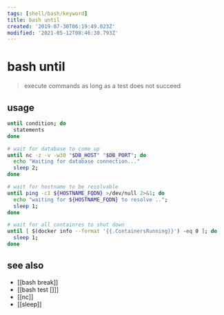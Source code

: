 ```yaml
---
tags: [shell/bash/keyword]
title: bash until
created: '2019-07-30T06:19:49.023Z'
modified: '2021-05-12T08:46:30.793Z'
---
```


# bash until

> execute commands as long as a test does not succeed

## usage
```sh
until condition; do
  statements
done

# wait for database to come up
until nc -z -v -w30 "$DB_HOST" "$DB_PORT"; do
  echo "Waiting for database connection..."
  sleep 2;
done

# wait for hostname to be resolvable
until ping -c1 ${HOSTNAME_FQDN} >/dev/null 2>&1; do
  echo "waiting for ${HOSTNAME_FQDN} to resolve ..";
  sleep 1;
done

# wait for all containres to shut down
until [ $(docker info --format '{{.ContainersRunning}}') -eq 0 ]; do
  sleep 1;
done
```

## see also
- [[bash break]]
- [[bash test []]]
- [[nc]]
- [[sleep]]
